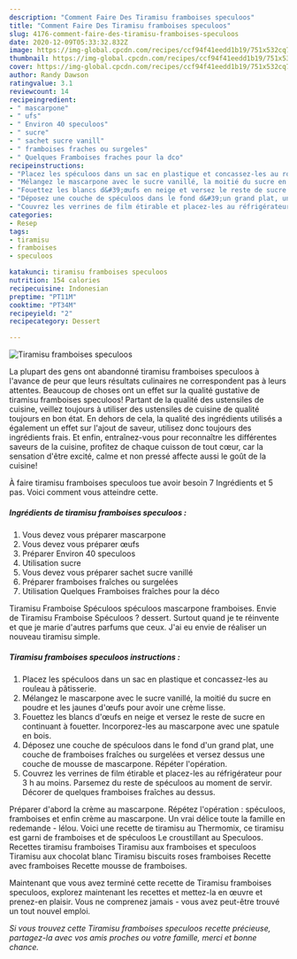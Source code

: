 ```yaml
---
description: "Comment Faire Des Tiramisu framboises speculoos"
title: "Comment Faire Des Tiramisu framboises speculoos"
slug: 4176-comment-faire-des-tiramisu-framboises-speculoos
date: 2020-12-09T05:33:32.832Z
image: https://img-global.cpcdn.com/recipes/ccf94f41eedd1b19/751x532cq70/tiramisu-framboises-speculoos-photo-principale-de-la-recette.jpg
thumbnail: https://img-global.cpcdn.com/recipes/ccf94f41eedd1b19/751x532cq70/tiramisu-framboises-speculoos-photo-principale-de-la-recette.jpg
cover: https://img-global.cpcdn.com/recipes/ccf94f41eedd1b19/751x532cq70/tiramisu-framboises-speculoos-photo-principale-de-la-recette.jpg
author: Randy Dawson
ratingvalue: 3.1
reviewcount: 14
recipeingredient:
- " mascarpone"
- " ufs"
- " Environ 40 speculoos"
- " sucre"
- " sachet sucre vanill"
- " framboises fraches ou surgeles"
- " Quelques Framboises fraches pour la dco"
recipeinstructions:
- "Placez les spéculoos dans un sac en plastique et concassez-les au rouleau à pâtisserie."
- "Mélangez le mascarpone avec le sucre vanillé, la moitié du sucre en poudre et les jaunes d&#39;œufs pour avoir une crème lisse."
- "Fouettez les blancs d&#39;œufs en neige et versez le reste de sucre en continuant à fouetter. Incorporez-les au mascarpone avec une spatule en bois."
- "Déposez une couche de spéculoos dans le fond d&#39;un grand plat, une couche de framboises fraîches ou surgelées et versez dessus une couche de mousse de mascarpone. Répéter l&#39;opération."
- "Couvrez les verrines de film étirable et placez-les au réfrigérateur pour 3 h au moins. Parsemez du reste de spéculoos au moment de servir. Décorer de quelques framboises fraîches au dessus."
categories:
- Resep
tags:
- tiramisu
- framboises
- speculoos

katakunci: tiramisu framboises speculoos 
nutrition: 154 calories
recipecuisine: Indonesian
preptime: "PT11M"
cooktime: "PT34M"
recipeyield: "2"
recipecategory: Dessert

---
```



![Tiramisu framboises speculoos](https://img-global.cpcdn.com/recipes/ccf94f41eedd1b19/751x532cq70/tiramisu-framboises-speculoos-photo-principale-de-la-recette.jpg)

La plupart des gens ont abandonné tiramisu framboises speculoos à l'avance de peur que leurs résultats culinaires ne correspondent pas à leurs attentes. Beaucoup de choses ont un effet sur la qualité gustative de tiramisu framboises speculoos! Partant de la qualité des ustensiles de cuisine, veillez toujours à utiliser des ustensiles de cuisine de qualité toujours en bon état. En dehors de cela, la qualité des ingrédients utilisés a également un effet sur l'ajout de saveur, utilisez donc toujours des ingrédients frais. Et enfin, entraînez-vous pour reconnaître les différentes saveurs de la cuisine, profitez de chaque cuisson de tout cœur, car la sensation d'être excité, calme et non pressé affecte aussi le goût de la cuisine!

<!--inarticleads1-->

À faire tiramisu framboises speculoos tue avoir besoin 7 Ingrédients et 5 pas. Voici comment vous atteindre cette.

##### Ingrédients de tiramisu framboises speculoos :

1. Vous devez vous préparer  mascarpone
1. Vous devez vous préparer  œufs
1. Préparer  Environ 40 speculoos
1. Utilisation  sucre
1. Vous devez vous préparer  sachet sucre vanillé
1. Préparer  framboises fraîches ou surgelées
1. Utilisation  Quelques Framboises fraîches pour la déco


Tiramisu Framboise Spéculoos spéculoos mascarpone framboises. Envie de Tiramisu Framboise Spéculoos ? dessert. Surtout quand je te réinvente et que je marie d&#39;autres parfums que ceux. J&#39;ai eu envie de réaliser un nouveau tiramisu simple. 

<!--inarticleads2-->

##### Tiramisu framboises speculoos instructions :

1. Placez les spéculoos dans un sac en plastique et concassez-les au rouleau à pâtisserie.
1. Mélangez le mascarpone avec le sucre vanillé, la moitié du sucre en poudre et les jaunes d&#39;œufs pour avoir une crème lisse.
1. Fouettez les blancs d&#39;œufs en neige et versez le reste de sucre en continuant à fouetter. Incorporez-les au mascarpone avec une spatule en bois.
1. Déposez une couche de spéculoos dans le fond d&#39;un grand plat, une couche de framboises fraîches ou surgelées et versez dessus une couche de mousse de mascarpone. Répéter l&#39;opération.
1. Couvrez les verrines de film étirable et placez-les au réfrigérateur pour 3 h au moins. Parsemez du reste de spéculoos au moment de servir. Décorer de quelques framboises fraîches au dessus.


Préparer d&#39;abord la crème au mascarpone. Répétez l&#39;opération : spéculoos, framboises et enfin crème au mascarpone. Un vrai délice toute la famille en redemande - lélou. Voici une recette de tiramisu au Thermomix, ce tiramisu est garni de framboises et de spéculoos Le croustillant au Speculoos. Recettes tiramisu framboises Tiramisu aux framboises et speculoos Tiramisu aux chocolat blanc Tiramisu biscuits roses framboises Recette avec framboises Recette mousse de framboises. 

<!--inarticleads1-->

<p>
Maintenant que vous avez terminé cette recette de Tiramisu framboises speculoos, explorez maintenant les recettes et mettez-la en œuvre et prenez-en plaisir. Vous ne comprenez jamais - vous avez peut-être trouvé un tout nouvel emploi.
</p>

<p>
<i>Si vous trouvez cette Tiramisu framboises speculoos recette précieuse, partagez-la avec vos amis proches ou votre famille, merci et bonne chance.</i>
</p>
